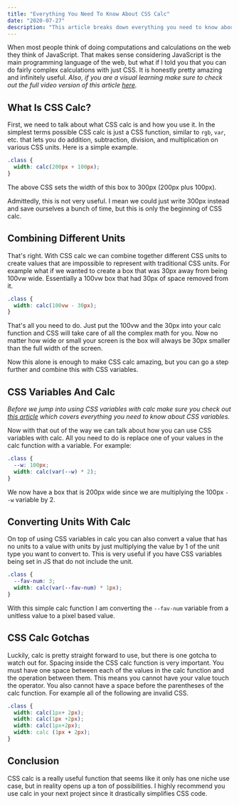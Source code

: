```yaml
---
title: "Everything You Need To Know About CSS Calc"
date: "2020-07-27"
description: "This article breaks down everything you need to know about CSS calc to take your CSS skills to the next level."
---
```


When most people think of doing computations and calculations on the web they think of JavaScript. That makes sense considering JavaScript is the main programming language of the web, but what if I told you that you can do fairly complex calculations with just CSS. It is honestly pretty amazing and infinitely useful. *Also, if you are a visual learning make sure to check out the full video version of this article [here](https://youtu.be/x7EWFoRzAkk).*

## What Is CSS Calc?

First, we need to talk about what CSS calc is and how you use it. In the simplest terms possible CSS calc is just a CSS function, similar to `rgb`, `var`, etc. that lets you do addition, subtraction, division, and multiplication on various CSS units. Here is a simple example.
```css
.class {
  width: calc(200px + 100px);
}
```
The above CSS sets the width of this box to 300px (200px plus 100px).

Admittedly, this is not very useful. I mean we could just write 300px instead and save ourselves a bunch of time, but this is only the beginning of CSS calc.

## Combining Different Units

That's right. With CSS calc we can combine together different CSS units to create values that are impossible to represent with traditional CSS units. For example what if we wanted to create a box that was 30px away from being 100vw wide. Essentially a 100vw box that had 30px of space removed from it.
```css
.class {
  width: calc(100vw - 30px);
}
```
That's all you need to do. Just put the 100vw and the 30px into your calc function and CSS will take care of all the complex math for you. Now no matter how wide or small your screen is the box will always be 30px smaller than the full width of the screen.

Now this alone is enough to make CSS calc amazing, but you can go a step further and combine this with CSS variables.

## CSS Variables And Calc

*Before we jump into using CSS variables with calc make sure you check out [this article](/2020-02/css-custom-properties) which covers everything you need to know about CSS variables.*

Now with that out of the way we can talk about how you can use CSS variables with calc. All you need to do is replace one of your values in the calc function with a variable. For example:
```css
.class {
  --w: 100px;
  width: calc(var(--w) * 2);
}
```
We now have a box that is 200px wide since we are multiplying the 100px `--w` variable by 2.

## Converting Units With Calc

On top of using CSS variables in calc you can also convert a value that has no units to a value with units by just multiplying the value by 1 of the unit type you want to convert to. This is very useful if you have CSS variables being set in JS that do not include the unit.
```css
.class {
  --fav-num: 3;
  width: calc(var(--fav-num) * 1px);
}
```

With this simple calc function I am converting the `--fav-num` variable from a unitless value to a pixel based value.

## CSS Calc Gotchas

Luckily, calc is pretty straight forward to use, but there is one gotcha to watch out for. Spacing inside the CSS calc function is very important. You must have one space between each of the values in the calc function and the operation between them. This means you cannot have your value touch the operator. You also cannot have a space before the parentheses of the calc function. For example all of the following are invalid CSS.
```css
.class {
  width: calc(1px+ 2px);
  width: calc(1px +2px);
  width: calc(1px+2px);
  width: calc (1px + 2px);
}
```

## Conclusion

CSS calc is a really useful function that seems like it only has one niche use case, but in reality opens up a ton of possibilities. I highly recommend you use calc in your next project since it drastically simplifies CSS code.